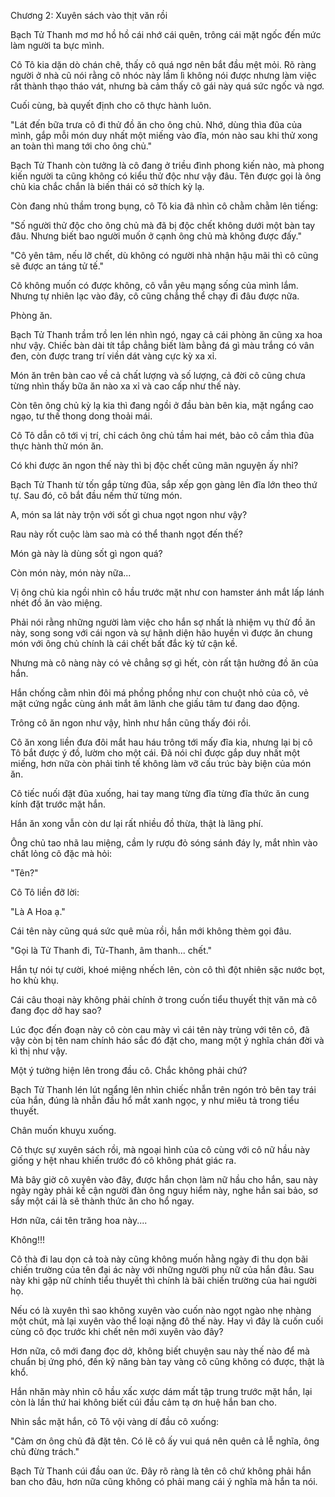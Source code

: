 




Chương 2: Xuyên sách vào thịt văn rồi


Bạch Tử Thanh mơ mơ hồ hồ cái nhớ cái quên, trông cái mặt ngốc đến mức làm người ta bực mình.

Cô Tô kia dặn dò chán chê, thấy cô quá ngơ nên bắt đầu mệt mỏi. Rõ ràng người ở nhà cũ nói rằng cô nhóc này lầm lì không nói được nhưng làm việc rất thành thạo tháo vát, nhưng bà cảm thấy cô gái này quá sức ngốc và ngơ.

Cuối cùng, bà quyết định cho cô thực hành luôn.

"Lát đến bữa trưa cô đi thử đồ ăn cho ông chủ. Nhớ, dùng thìa đũa của mình, gắp mỗi món duy nhất một miếng vào đĩa, món nào sau khi thử xong an toàn thì mang tới cho ông chủ."

Bạch Tử Thanh còn tưởng là cô đang ở triều đình phong kiến nào, mà phong kiến người ta cũng không có kiểu thử độc như vậy đâu. Tên được gọi là ông chủ kia chắc chắn là biến thái có sở thích kỳ lạ.

Còn đang nhủ thầm trong bụng, cô Tô kia đã nhìn cô chằm chằm lên tiếng:

"Số người thử độc cho ông chủ mà đã bị độc chết không dưới một bàn tay đâu. Nhưng biết bao người muốn ở cạnh ông chủ mà không được đấy."

"Cô yên tâm, nếu lỡ chết, dù không có người nhà nhận hậu mãi thì cô cũng sẽ được an táng tử tế."

Cô không muốn có được không, cô vẫn yêu mạng sống của mình lắm. Nhưng tự nhiên lạc vào đây, cô cũng chẳng thể chạy đi đâu được nữa.

Phòng ăn.

Bạch Tử Thanh trầm trồ len lén nhìn ngó, ngay cả cái phòng ăn cũng xa hoa như vậy. Chiếc bàn dài tít tắp chẳng biết làm bằng đá gì màu trắng có vân đen, còn được trang trí viền dát vàng cực kỳ xa xỉ.

Món ăn trên bàn cao về cả chất lượng và số lượng, cả đời cô cũng chưa từng nhìn thấy bữa ăn nào xa xỉ và cao cấp như thế này.

Còn tên ông chủ kỳ lạ kia thì đang ngồi ở đầu bàn bên kia, mặt ngẩng cao ngạo, tư thế thong dong thoải mái.

Cô Tô dẫn cô tới vị trí, chỉ cách ông chủ tầm hai mét, bảo cô cầm thìa đũa thực hành thử món ăn.

Có khi được ăn ngon thế này thì bị độc chết cũng mãn nguyện ấy nhỉ?

Bạch Tử Thanh từ tốn gắp từng đũa, sắp xếp gọn gàng lên đĩa lớn theo thứ tự. Sau đó, cô bắt đầu nếm thử từng món.

A, món sa lát này trộn với sốt gì chua ngọt ngon như vậy?

Rau này rốt cuộc làm sao mà có thể thanh ngọt đến thế?

Món gà này là dùng sốt gì ngon quá?

Còn món này, món này nữa...

Vị ông chủ kia ngồi nhìn cô hầu trước mặt như con hamster ánh mắt lấp lánh nhét đồ ăn vào miệng.

Phải nói rằng những người làm việc cho hắn sợ nhất là nhiệm vụ thử đồ ăn này, song song với cái ngon và sự hãnh diện hão huyền vì được ăn chung món với ông chủ chính là cái chết bất đắc kỳ tử cận kề.

Nhưng mà cô nàng này có vẻ chẳng sợ gì hết, còn rất tận hưởng đồ ăn của hắn.

Hắn chống cằm nhìn đôi má phồng phồng như con chuột nhỏ của cô, vẻ mặt cứng ngắc cùng ánh mắt âm lãnh che giấu tâm tư đang dao động.

Trông cô ăn ngon như vậy, hình như hắn cũng thấy đói rồi.

Cô ăn xong liền đưa đôi mắt hau háu trông tới mấy đĩa kia, nhưng lại bị cô Tô bắt được ý đồ, lườm cho một cái. Đã nói chỉ được gắp duy nhất một miếng, hơn nữa còn phải tinh tế không làm vỡ cấu trúc bày biện của món ăn.

Cô tiếc nuối đặt đũa xuống, hai tay mang từng đĩa từng đĩa thức ăn cung kính đặt trước mặt hắn.

Hắn ăn xong vẫn còn dư lại rất nhiều đồ thừa, thật là lãng phí.

Ông chủ tao nhã lau miệng, cầm ly rượu đỏ sóng sánh đáy ly, mắt nhìn vào chất lỏng cô đặc mà hỏi:

"Tên?"

Cô Tô liền đỡ lời:

"Là A Hoa ạ."

Cái tên này cũng quá sức quê mùa rồi, hắn mới không thèm gọi đâu.

"Gọi là Tử Thanh đi, Tử-Thanh, âm thanh... chết."

Hắn tự nói tự cười, khoé miệng nhếch lên, còn cô thì đột nhiên sặc nước bọt, ho khù khụ.

Cái câu thoại này không phải chính ở trong cuốn tiểu thuyết thịt văn mà cô đang đọc dở hay sao?

Lúc đọc đến đoạn này cô còn cau mày vì cái tên này trùng với tên cô, đã vậy còn bị tên nam chính háo sắc đó đặt cho, mang một ý nghĩa chán đời và kì thị như vậy.

Một ý tưởng hiện lên trong đầu cô. Chắc không phải chứ?

Bạch Tử Thanh lén lút ngẩng lên nhìn chiếc nhẫn trên ngón trỏ bên tay trái của hắn, đúng là nhẫn đầu hổ mắt xanh ngọc, y như miêu tả trong tiểu thuyết.

Chân muốn khuỵu xuống.

Cô thực sự xuyên sách rồi, mà ngoại hình của cô cùng với cô nữ hầu này giống y hệt nhau khiến trước đó cô không phát giác ra.

Mà bây giờ cô xuyên vào đây, được hắn chọn làm nữ hầu cho hắn, sau này ngày ngày phải kề cận người đàn ông nguy hiểm này, nghe hắn sai bảo, sơ sẩy một cái là sẽ thành thức ăn cho hổ ngay.

Hơn nữa, cái tên trăng hoa này....

Không!!!

Cô thà đi lau dọn cả toà này cũng không muốn hằng ngày đi thu dọn bãi chiến trường của tên đại ác này với những người phụ nữ của hắn đâu. Sau này khi gặp nữ chính tiểu thuyết thì chính là bãi chiến trường của hai người họ.

Nếu có là xuyên thì sao không xuyên vào cuốn nào ngọt ngào nhẹ nhàng một chút, mà lại xuyên vào thể loại nặng đô thế này. Hay vì đây là cuốn cuối cùng cô đọc trước khi chết nên mới xuyên vào đây?

Hơn nữa, cô mới đang đọc dở, không biết chuyện sau này thế nào để mà chuẩn bị ứng phó, đến kỹ năng bàn tay vàng cô cũng không có được, thật là khổ.

Hắn nhăn mày nhìn cô hầu xấc xược dám mất tập trung trước mặt hắn, lại còn là lần thứ hai không biết cúi đầu cảm tạ ơn huệ hắn ban cho.

Nhìn sắc mặt hắn, cô Tô vội vàng dí đầu cô xuống:

"Cảm ơn ông chủ đã đặt tên. Có lẽ cô ấy vui quá nên quên cả lễ nghĩa, ông chủ đừng trách."

Bạch Tử Thanh cúi đầu oan ức. Đây rõ ràng là tên cô chứ không phải hắn ban cho đâu, hơn nữa cũng không có phải mang cái ý nghĩa mà hắn ta nói.




